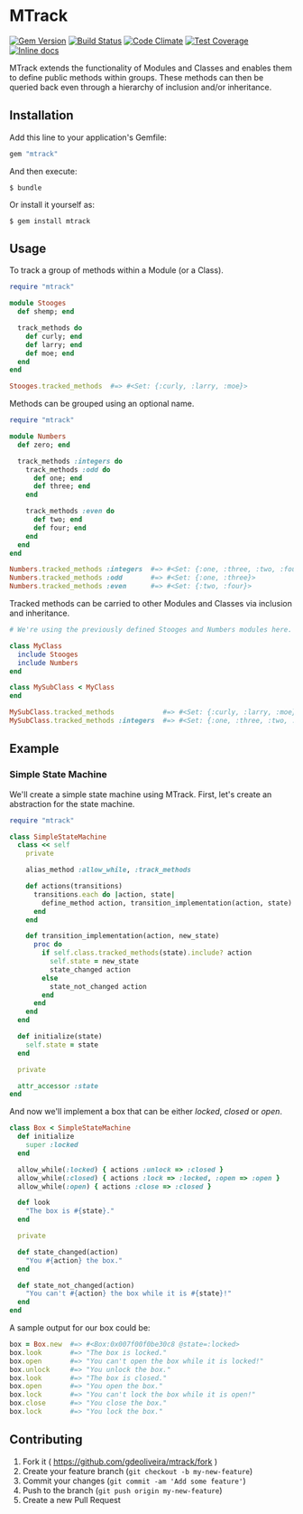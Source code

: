 # MTrack

[![Gem Version](http://img.shields.io/gem/v/mtrack.svg)][gem]
[![Build Status](http://img.shields.io/travis/gdeoliveira/mtrack.svg)][travis]
[![Code Climate](http://img.shields.io/codeclimate/github/gdeoliveira/mtrack.svg)][codeclimate]
[![Test Coverage](http://img.shields.io/codeclimate/coverage/github/gdeoliveira/mtrack.svg)][codeclimate]
[![Inline docs](http://inch-ci.org/github/gdeoliveira/mtrack.svg?branch=master)][inch-ci]

[gem]: https://rubygems.org/gems/mtrack
[travis]: http://travis-ci.org/gdeoliveira/mtrack
[codeclimate]: https://codeclimate.com/github/gdeoliveira/mtrack
[inch-ci]: http://inch-ci.org/github/gdeoliveira/mtrack

MTrack extends the functionality of Modules and Classes and enables them to
define public methods within groups. These methods can then be queried back even
through a hierarchy of inclusion and/or inheritance.

## Installation

Add this line to your application's Gemfile:

```ruby
gem "mtrack"
```

And then execute:

    $ bundle

Or install it yourself as:

    $ gem install mtrack

## Usage

To track a group of methods within a Module (or a Class).

```ruby
require "mtrack"

module Stooges
  def shemp; end

  track_methods do
    def curly; end
    def larry; end
    def moe; end
  end
end

Stooges.tracked_methods  #=> #<Set: {:curly, :larry, :moe}>
```

Methods can be grouped using an optional name.

```ruby
require "mtrack"

module Numbers
  def zero; end

  track_methods :integers do
    track_methods :odd do
      def one; end
      def three; end
    end

    track_methods :even do
      def two; end
      def four; end
    end
  end
end

Numbers.tracked_methods :integers  #=> #<Set: {:one, :three, :two, :four}>
Numbers.tracked_methods :odd       #=> #<Set: {:one, :three}>
Numbers.tracked_methods :even      #=> #<Set: {:two, :four}>
```

Tracked methods can be carried to other Modules and Classes via inclusion and
inheritance.

```ruby
# We're using the previously defined Stooges and Numbers modules here.

class MyClass
  include Stooges
  include Numbers
end

class MySubClass < MyClass
end

MySubClass.tracked_methods            #=> #<Set: {:curly, :larry, :moe}>
MySubClass.tracked_methods :integers  #=> #<Set: {:one, :three, :two, :four}>
```

## Example

### Simple State Machine

We'll create a simple state machine using MTrack. First, let's create an
abstraction for the state machine.

```ruby
require "mtrack"

class SimpleStateMachine
  class << self
    private

    alias_method :allow_while, :track_methods

    def actions(transitions)
      transitions.each do |action, state|
        define_method action, transition_implementation(action, state)
      end
    end

    def transition_implementation(action, new_state)
      proc do
        if self.class.tracked_methods(state).include? action
          self.state = new_state
          state_changed action
        else
          state_not_changed action
        end
      end
    end
  end

  def initialize(state)
    self.state = state
  end

  private

  attr_accessor :state
end
```

And now we'll implement a box that can be either _locked_, _closed_ or _open_.

```ruby
class Box < SimpleStateMachine
  def initialize
    super :locked
  end

  allow_while(:locked) { actions :unlock => :closed }
  allow_while(:closed) { actions :lock => :locked, :open => :open }
  allow_while(:open) { actions :close => :closed }

  def look
    "The box is #{state}."
  end

  private

  def state_changed(action)
    "You #{action} the box."
  end

  def state_not_changed(action)
    "You can't #{action} the box while it is #{state}!"
  end
end
```

A sample output for our box could be:

```ruby
box = Box.new  #=> #<Box:0x007f00f0be30c8 @state=:locked>
box.look       #=> "The box is locked."
box.open       #=> "You can't open the box while it is locked!"
box.unlock     #=> "You unlock the box."
box.look       #=> "The box is closed."
box.open       #=> "You open the box."
box.lock       #=> "You can't lock the box while it is open!"
box.close      #=> "You close the box."
box.lock       #=> "You lock the box."
```

## Contributing

1. Fork it ( https://github.com/gdeoliveira/mtrack/fork )
2. Create your feature branch (`git checkout -b my-new-feature`)
3. Commit your changes (`git commit -am 'Add some feature'`)
4. Push to the branch (`git push origin my-new-feature`)
5. Create a new Pull Request
